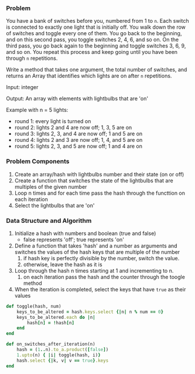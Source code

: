 ### Problem

You have a bank of switches before you, numbered from 1 to `n`. Each switch is connected to exactly one light that is initially off.  You walk down the row of switches and toggle every one of them. You go  back to the beginning, and on this second pass, you toggle switches 2,  4, 6, and so on. On the third pass, you go back again to the beginning  and toggle switches 3, 6, 9, and so on. You repeat this process and keep going until you have been through `n` repetitions.

Write a method that takes one argument, the total number of switches,  and returns an Array that identifies which lights are on after `n` repetitions.

Input: integer

Output: An array with elements with lightbulbs that are 'on'

Example with n = 5 lights:

-   round 1: every light is turned on
-   round 2: lights 2 and 4 are now off; 1, 3, 5 are on
-   round 3: lights 2, 3, and 4 are now off; 1 and 5 are on
-   round 4: lights 2 and 3 are now off; 1, 4, and 5 are on
-   round 5: lights 2, 3, and 5 are now off; 1 and 4 are on

### Problem Components

1. Create an array/hash with lightbulbs number and their state (on or off)
2. Create a function that switches the state of the lightbulbs that are multiples of the given number
3. Loop n times and for each time pass the hash through the functtion on each iteration
4. Select the lightbulbs that are 'on'

### Data Structure and Algorithm

1. Initialize a hash with numbers and boolean (true and false)
   * false represents 'off'; true represents 'on'
2. Define a function that takes 'hash' and a number as arguments and switches the values of the hash keys that are multiple of the number
   1. if hash key is perfectly divisible by the number, switch the value.
   2. otherwise, leave the hash as it is
3. Loop through the hash n times starting at 1 and incrementing to n.
   1. on each iteration pass the hash and the counter through the toogle method
4. When the iteration is completed, select the keys that have `true` as their values

```ruby
def toggle(hash, num)
	keys_to_be_altered = hash.keys.select {|n| n % num == 0}
	keys_to_be_altered.each do |n|
		hash[n] = !hash[n]
	end
end

def on_switches_after_iteration(n)
	hash = (1..n).to_a.product([false])
	1.upto(n) { |i| toggle(hash, i)}
	hash.select {|k, v| v == true}.keys
end
```

